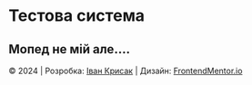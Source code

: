 ﻿# Тестова система
## Мопед не мій але....

&copy; 2024 | Розробка: <a href="https://github.com/Ivandefender">Іван Крисак</a> | Дизайн:
      <a href="https://www.frontendmentor.io/challenges/frontend-quiz-app-BE7xkzXQnU">FrontendMentor.io</a>